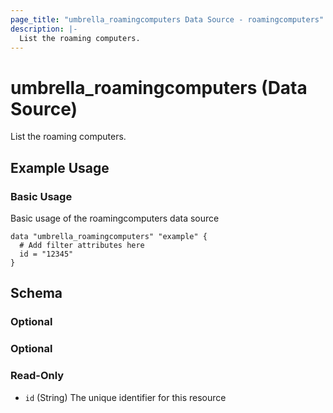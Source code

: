 ```yaml
---
page_title: "umbrella_roamingcomputers Data Source - roamingcomputers"
description: |-
  List the roaming computers.
---
```


# umbrella_roamingcomputers (Data Source)

List the roaming computers.

## Example Usage


### Basic Usage

Basic usage of the roamingcomputers data source

```hcl
data "umbrella_roamingcomputers" "example" {
  # Add filter attributes here
  id = "12345"
}
```



## Schema

### Optional



### Optional



### Read-Only

- `id` (String) The unique identifier for this resource



